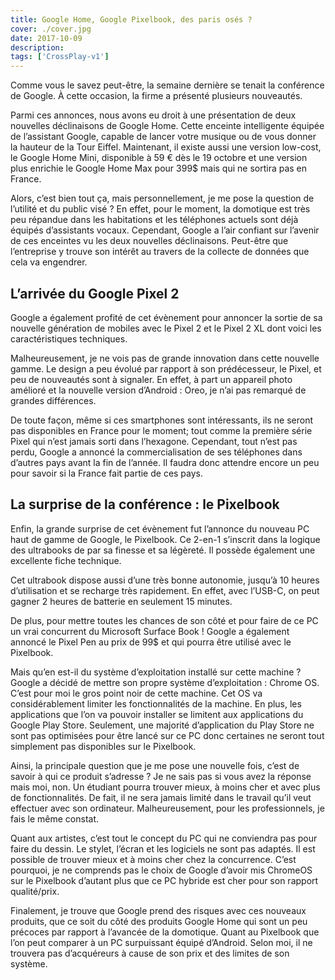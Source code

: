 ```yaml
---
title: Google Home, Google Pixelbook, des paris osés ?
cover: ./cover.jpg
date: 2017-10-09
description: 
tags: ['CrossPlay-v1']
---
```

Comme vous le savez peut-être, la semaine dernière se tenait la conférence de Google. À cette occasion, la firme a présenté plusieurs nouveautés.

Parmi ces annonces, nous avons eu droit à une présentation de deux nouvelles déclinaisons de Google Home. Cette enceinte intelligente équipée de l’assistant Google, capable de lancer votre musique ou de vous donner la hauteur de la Tour Eiffel. Maintenant, il existe aussi une version low-cost, le Google Home Mini, disponible à 59 € dès le 19 octobre et une version plus enrichie le Google Home Max pour 399$ mais qui ne sortira pas en France.

Alors, c’est bien tout ça, mais personnellement, je me pose la question de l’utilité et du public visé ? En effet, pour le moment, la domotique est très peu répandue dans les habitations et les téléphones actuels sont déjà équipés d’assistants vocaux. Cependant, Google a l’air confiant sur l’avenir de ces enceintes vu les deux nouvelles déclinaisons. Peut-être que l’entreprise y trouve son intérêt au travers de la collecte de données que cela va engendrer.

## L’arrivée du Google Pixel 2
Google a également profité de cet évènement pour annoncer la sortie de sa nouvelle génération de mobiles avec le Pixel 2 et le Pixel 2 XL dont voici les caractéristiques techniques.

Malheureusement, je ne vois pas de grande innovation dans cette nouvelle gamme. Le design a peu évolué par rapport à son prédécesseur, le Pixel, et peu de nouveautés sont à signaler. En effet, à part un appareil photo amélioré et la nouvelle version d’Android : Oreo, je n’ai pas remarqué de grandes différences.

De toute façon, même si ces smartphones sont intéressants, ils ne seront pas disponibles en France pour le moment; tout comme la première série Pixel qui n’est jamais sorti dans l’hexagone. Cependant, tout n’est pas perdu, Google a annoncé la commercialisation de ses téléphones dans d’autres pays avant la fin de l’année. Il faudra donc attendre encore un peu pour savoir si la France fait partie de ces pays.

## La surprise de la conférence : le Pixelbook
Enfin, la grande surprise de cet évènement fut l’annonce du nouveau PC haut de gamme de Google, le Pixelbook. Ce 2-en-1 s’inscrit dans la logique des ultrabooks de par sa finesse et sa légèreté. Il possède également une excellente fiche technique.

Cet ultrabook dispose aussi d’une très bonne autonomie, jusqu’à 10 heures d’utilisation et se recharge très rapidement. En effet, avec l’USB-C, on peut gagner 2 heures de batterie en seulement 15 minutes.

De plus, pour mettre toutes les chances de son côté et pour faire de ce PC un vrai concurrent du Microsoft Surface Book ! Google a également annoncé le Pixel Pen au prix de 99$ et qui pourra être utilisé avec le Pixelbook.

Mais qu’en est-il du système d’exploitation installé sur cette machine ?  Google a décidé de mettre son propre système d’exploitation : Chrome OS. C’est pour moi le gros point noir de cette machine. Cet OS va considérablement limiter les fonctionnalités de la machine. En plus, les applications que l’on va pouvoir installer se limitent aux applications du Google Play Store. Seulement, une majorité d’application du Play Store ne sont pas optimisées pour être lancé sur ce PC donc certaines ne seront tout simplement pas disponibles sur le Pixelbook.

Ainsi, la principale question que je me pose une nouvelle fois, c’est de savoir à qui ce produit s’adresse ? Je ne sais pas si vous avez la réponse mais moi, non. Un étudiant pourra trouver mieux, à moins cher et avec plus de fonctionnalités. De fait, il ne sera jamais limité dans le travail qu’il veut effectuer avec son ordinateur. Malheureusement, pour les professionnels, je fais le même constat.

Quant aux artistes, c’est tout le concept du PC qui ne conviendra pas pour faire du dessin. Le stylet, l’écran et les logiciels ne sont pas adaptés. Il est possible de trouver mieux et à moins cher chez la concurrence. C’est pourquoi, je ne comprends pas le choix de Google d’avoir mis ChromeOS sur le Pixelbook d’autant plus que ce PC hybride est cher pour son rapport qualité/prix.

Finalement, je trouve que Google prend des risques avec ces nouveaux produits, que ce soit du côté des produits Google Home qui sont un peu précoces par rapport à l’avancée de la domotique. Quant au Pixelbook que l’on peut comparer à un PC surpuissant équipé d’Android. Selon moi, il ne trouvera pas d’acquéreurs à cause de son prix et des limites de son système.

